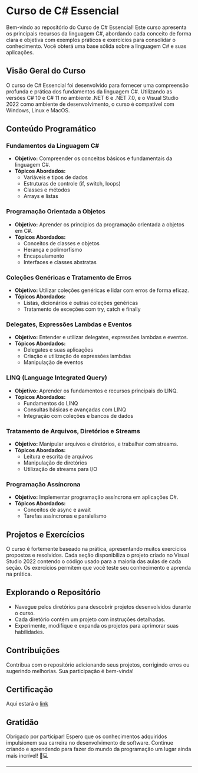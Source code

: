 # Curso de C# Essencial

Bem-vindo ao repositório do Curso de C# Essencial! Este curso apresenta os principais recursos da linguagem C#, abordando cada conceito de forma clara e objetiva com exemplos práticos e exercícios para consolidar o conhecimento. Você obterá uma base sólida sobre a linguagem C# e suas aplicações.

## Visão Geral do Curso

O curso de C# Essencial foi desenvolvido para fornecer uma compreensão profunda e prática dos fundamentos da linguagem C#. Utilizando as versões C# 10 e C# 11 no ambiente .NET 6 e .NET 7.0, e o Visual Studio 2022 como ambiente de desenvolvimento, o curso é compatível com Windows, Linux e MacOS.

## Conteúdo Programático

### Fundamentos da Linguagem C#
- **Objetivo:** Compreender os conceitos básicos e fundamentais da linguagem C#.
- **Tópicos Abordados:**
  - Variáveis e tipos de dados
  - Estruturas de controle (if, switch, loops)
  - Classes e métodos
  - Arrays e listas

### Programação Orientada a Objetos
- **Objetivo:** Aprender os princípios da programação orientada a objetos em C#.
- **Tópicos Abordados:**
  - Conceitos de classes e objetos
  - Herança e polimorfismo
  - Encapsulamento
  - Interfaces e classes abstratas

### Coleções Genéricas e Tratamento de Erros
- **Objetivo:** Utilizar coleções genéricas e lidar com erros de forma eficaz.
- **Tópicos Abordados:**
  - Listas, dicionários e outras coleções genéricas
  - Tratamento de exceções com try, catch e finally

### Delegates, Expressões Lambdas e Eventos
- **Objetivo:** Entender e utilizar delegates, expressões lambdas e eventos.
- **Tópicos Abordados:**
  - Delegates e suas aplicações
  - Criação e utilização de expressões lambdas
  - Manipulação de eventos

### LINQ (Language Integrated Query)
- **Objetivo:** Aprender os fundamentos e recursos principais do LINQ.
- **Tópicos Abordados:**
  - Fundamentos do LINQ
  - Consultas básicas e avançadas com LINQ
  - Integração com coleções e bancos de dados

### Tratamento de Arquivos, Diretórios e Streams
- **Objetivo:** Manipular arquivos e diretórios, e trabalhar com streams.
- **Tópicos Abordados:**
  - Leitura e escrita de arquivos
  - Manipulação de diretórios
  - Utilização de streams para I/O

### Programação Assíncrona
- **Objetivo:** Implementar programação assíncrona em aplicações C#.
- **Tópicos Abordados:**
  - Conceitos de async e await
  - Tarefas assíncronas e paralelismo

## Projetos e Exercícios

O curso é fortemente baseado na prática, apresentando muitos exercícios propostos e resolvidos. Cada seção disponibiliza o projeto criado no Visual Studio 2022 contendo o código usado para a maioria das aulas de cada seção. Os exercícios permitem que você teste seu conhecimento e aprenda na prática.

## Explorando o Repositório

- Navegue pelos diretórios para descobrir projetos desenvolvidos durante o curso.
- Cada diretório contém um projeto com instruções detalhadas.
- Experimente, modifique e expanda os projetos para aprimorar suas habilidades.

## Contribuições

Contribua com o repositório adicionando seus projetos, corrigindo erros ou sugerindo melhorias. Sua participação é bem-vinda!

## Certificação

Aqui estará o [link](https://udemy-certificate.s3.amazonaws.com/pdf/UC-1d2f63d9-53e0-4a0c-9395-176c4f8fe800.pdf) 

## Gratidão

Obrigado por participar! Espero que os conhecimentos adquiridos impulsionem sua carreira no desenvolvimento de software. Continue criando e aprendendo para fazer do mundo da programação um lugar ainda mais incrível! 🚀💻

---
